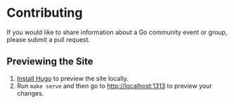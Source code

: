 # Contributing

If you would like to share information about a Go community event or group,
please submit a pull request.

## Previewing the Site
1. [Install Hugo](https://gohugo.io/getting-started/installing) to preview the site
locally.
1. Run `make serve` and then go to <http://localhost:1313> to preview your changes.
